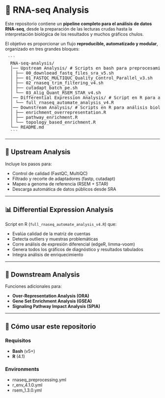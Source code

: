 # 🧬 RNA-seq Analysis

Este repositorio contiene un **pipeline completo para el análisis de datos RNA-seq**, 
desde la preparación de las lecturas crudas hasta la interpretación biológica de los resultados y muchos gráficos chulos.  

El objetivo es proporcionar un flujo **reproducible, automatizado y modular**, 
organizado en tres grandes bloques:

<pre> ``` 
  RNA-seq-analysis/ 
  │── Upstream Analysis/ # Scripts en bash para preprocesamiento y mapeo 
  │ ├── 00_downloead_fastq_files_sra_v5.sh
  │ ├── 01_FASTQC_MULTIQUC_Quality_Control_Parallel_v3.sh
  │ ├── 02_rnaseq_trim_filtering_v4.sh
  │ ├── cutadapt_batch_pe.sh
  │ └── 03_Alig_Quant_RSEM_STAR_v4.sh
  │── Differential Expression Analysis/ # Script en R para análisis de expresión diferencial 
  │ └── full_rnaseq_automate_analysis_v4.R
  │── Downstream Analysis/ # Scripts en R para análisis biológico 
  │ ├── enrichment_overrepresentation.R 
  │ ├── pathway_enrichment.R 
  │ └── topology_based_enrichment.R 
  └── README.md 
  ``` </pre>

---
## 🔬 Upstream Analysis
Incluye los pasos para:
- Control de calidad (FastQC, MultiQC)  
- Filtrado y recorte de adaptadores (fastp, cutadapt)  
- Mapeo a genoma de referencia (RSEM + STAR)  
- Descarga automática de datos públicos desde SRA  

---

## 📊 Differential Expression Analysis
Script en R (`full_rnaseq_automate_analysis_v4.R`) que:
- Evalúa calidad de la matriz de cuentas  
- Detecta outliers y muestras problemáticas  
- Corre análisis de expresión diferencial (edgeR, limma-voom)  
- Genera todos los gráficos de diagnóstico y resultados tabulados  
- Integra análisis de enriquecimiento  

---

## 🧩 Downstream Analysis
Funciones adicionales para:
- **Over-Representation Analysis (ORA)**  
- **Gene Set Enrichment Analysis (GSEA)**  
- **Signaling Pathway Impact Analysis (SPIA)** 
---

## 🚀 Cómo usar este repositorio

### Requisitos
- **Bash** (v5+)
- **R** (4.1)

### Environments
- rnaseq_preprocessing.yml
- r_env_4.1.0.yml
- rsem_1.3.0.yml
